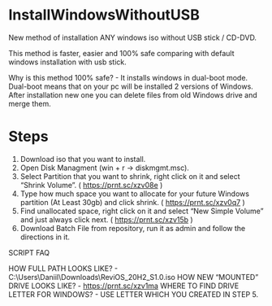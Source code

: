 # InstallWindowsWithoutUSB
New method of installation ANY windows iso without USB stick / CD-DVD.


This method is faster, easier and 100% safe comparing with default windows installation with usb stick.

Why is this method 100% safe? - It installs windows in dual-boot mode.
Dual-boot means that on your pc will be installed 2 versions of Windows.
After installation new one you can delete files from old Windows drive and merge them.

Steps
======


1. Download iso that you want to install.
2. Open Disk Managment (win + r -> diskmgmt.msc).
3. Select Partition that you want to shrink, right click on it and select “Shrink Volume”. ( https://prnt.sc/xzv08e )
4. Type how much space you want to allocate for your future Windows partition (At Least 30gb) and click shrink. ( https://prnt.sc/xzv0q7 )
5. Find unallocated space, right click on it and select “New Simple Volume” and just always click next. ( https://prnt.sc/xzv15b )
6. Download Batch File from repository,  run it as admin and follow the directions in it.


SCRIPT FAQ

HOW FULL PATH LOOKS LIKE? - C:\Users\Daniil\Downloads\ReviOS_20H2_S1.0.iso
HOW NEW “MOUNTED” DRIVE LOOKS LIKE? - https://prnt.sc/xzv1ma
WHERE TO FIND DRIVE LETTER FOR WINDOWS? - USE LETTER WHICH YOU CREATED IN STEP 5.
